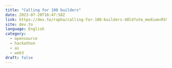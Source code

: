 ```yaml
---
title: "Calling for 100 builders"
date: 2023-07-20T16:47:58Z
link: https://dev.to/rapha/calling-for-100-builders-48ld?utm_medium=RSS&utm_source=news.12bit.vn
site: dev.to
language: English
category:
  - opensource
  - hackathon
  - ai
  - web3
draft: false
---
```

